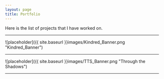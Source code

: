 ```yaml
---
layout: page
title: Portfolio
---
```


Here is the list of projects that I have worked on.

-----

![placeholder]({{ site.baseurl }}images/Kindred_Banner.png "Kindred_Banner")

-----

![placeholder]({{ site.baseurl }}images/TTS_Banner.png "Through the Shadows")

-----
